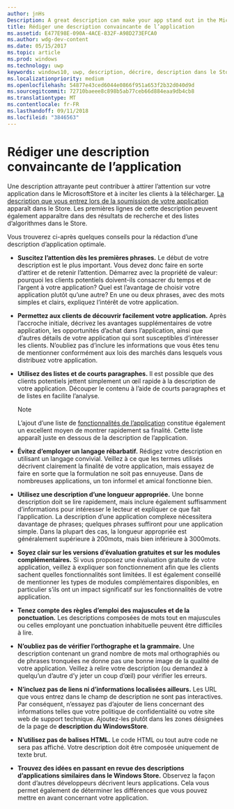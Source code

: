```yaml
---
author: jnHs
Description: A great description can make your app stand out in the Microsoft Store and help encourage customers to download it.
title: Rédiger une description convaincante de l’application
ms.assetid: E477E98E-090A-4ACE-832F-A98D273EFCA0
ms.author: wdg-dev-content
ms.date: 05/15/2017
ms.topic: article
ms.prod: windows
ms.technology: uwp
keywords: windows10, uwp, description, décrire, description dans le Store, marketing
ms.localizationpriority: medium
ms.openlocfilehash: 54877e43ced6044e0866f951a653f2b32d040d9d
ms.sourcegitcommit: 72710baeee8c898b5ab77ceb66d884eaa9db4cb8
ms.translationtype: MT
ms.contentlocale: fr-FR
ms.lasthandoff: 09/11/2018
ms.locfileid: "3846563"
---
```

# <a name="write-a-great-app-description"></a>Rédiger une description convaincante de l’application


Une description attrayante peut contribuer à attirer l’attention sur votre application dans le MicrosoftStore et à inciter les clients à la télécharger. [La description que vous entrez lors de la soumission de votre application](create-app-store-listings.md#description) apparaît dans le Store. Les premières lignes de cette description peuvent également apparaître dans des résultats de recherche et des listes d’algorithmes dans le Store.


Vous trouverez ci-après quelques conseils pour la rédaction d’une description d’application optimale.

-   **Suscitez l’attention dès les premières phrases.** Le début de votre description est le plus important. Vous devez donc faire en sorte d’attirer et de retenir l’attention. Démarrez avec la propriété de valeur: pourquoi les clients potentiels doivent-ils consacrer du temps et de l’argent à votre application? Quel est l’avantage de choisir votre application plutôt qu’une autre? En une ou deux phrases, avec des mots simples et clairs, expliquez l’intérêt de votre application.
-   **Permettez aux clients de découvrir facilement votre application.** Après l’accroche initiale, décrivez les avantages supplémentaires de votre application, les opportunités d’achat dans l’application, ainsi que d’autres détails de votre application qui sont susceptibles d’intéresser les clients. N’oubliez pas d’inclure les informations que vous êtes tenu de mentionner conformément aux lois des marchés dans lesquels vous distribuez votre application.
-   **Utilisez des listes et de courts paragraphes.** Il est possible que des clients potentiels jettent simplement un œil rapide à la description de votre application. Découper le contenu à l’aide de courts paragraphes et de listes en facilite l’analyse.

    > [!NOTE]
    > L’ajout d’une liste de [fonctionnalités de l’application](create-app-store-listings.md#app-features) constitue également un excellent moyen de montrer rapidement sa finalité. Cette liste apparaît juste en dessous de la description de l’application.

-   **Évitez d’employer un langage rébarbatif.** Rédigez votre description en utilisant un langage convivial. Veillez à ce que les termes utilisés décrivent clairement la finalité de votre application, mais essayez de faire en sorte que la formulation ne soit pas ennuyeuse. Dans de nombreuses applications, un ton informel et amical fonctionne bien.
-   **Utilisez une description d’une longueur appropriée.** Une bonne description doit se lire rapidement, mais inclure également suffisamment d’informations pour intéresser le lecteur et expliquer ce que fait l’application. La description d’une application complexe nécessitera davantage de phrases; quelques phrases suffiront pour une application simple. Dans la plupart des cas, la longueur appropriée est généralement supérieure à 200mots, mais bien inférieure à 3000mots.
-   **Soyez clair sur les versions d’évaluation gratuites et sur les modules complémentaires.** Si vous proposez une évaluation gratuite de votre application, veillez à expliquer son fonctionnement afin que les clients sachent quelles fonctionnalités sont limitées. Il est également conseillé de mentionner les types de modules complémentaires disponibles, en particulier s’ils ont un impact significatif sur les fonctionnalités de votre application.
-   **Tenez compte des règles d’emploi des majuscules et de la ponctuation.** Les descriptions composées de mots tout en majuscules ou celles employant une ponctuation inhabituelle peuvent être difficiles à lire.
-   **N’oubliez pas de vérifier l’orthographe et la grammaire.** Une description contenant un grand nombre de mots mal orthographiés ou de phrases tronquées ne donne pas une bonne image de la qualité de votre application. Veillez à relire votre description (ou demandez à quelqu’un d’autre d’y jeter un coup d’œil) pour vérifier les erreurs.
-   **N’incluez pas de liens ni d’informations localisées ailleurs.** Les URL que vous entrez dans le champ de description ne sont pas interactives. Par conséquent, n’essayez pas d’ajouter de liens concernant des informations telles que votre politique de confidentialité ou votre site web de support technique. Ajoutez-les plutôt dans les zones désignées de la page de **description du WindowsStore**.
-   **N’utilisez pas de balises HTML.** Le code HTML ou tout autre code ne sera pas affiché. Votre description doit être composée uniquement de texte brut.
-   **Trouvez des idées en passant en revue des descriptions d’applications similaires dans le Windows Store.** Observez la façon dont d’autres développeurs décrivent leurs applications. Cela vous permet également de déterminer les différences que vous pouvez mettre en avant concernant votre application.

 

 




